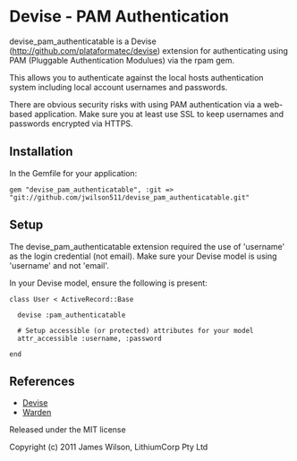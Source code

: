 Devise - PAM Authentication
===========================

devise_pam_authenticatable is a Devise (http://github.com/plataformatec/devise) 
extension for authenticating using PAM (Pluggable Authentication Modulues) 
via the rpam gem. 

This allows you to authenticate against the local hosts authentication
system including local account usernames and passwords.

There are obvious security risks with using PAM authentication via a
web-based application. Make sure you at least use SSL to keep usernames and
passwords encrypted via HTTPS. 

Installation
------------

In the Gemfile for your application:

    gem "devise_pam_authenticatable", :git => "git://github.com/jwilson511/devise_pam_authenticatable.git"

Setup
-----

The devise_pam_authenticatable extension required the use of 'username' as
the login credential (not email). Make sure your Devise model is using
'username' and not 'email'. 

In your Devise model, ensure the following is present:

    class User < ActiveRecord::Base

      devise :pam_authenticatable

      # Setup accessible (or protected) attributes for your model
      attr_accessible :username, :password

    end


References
----------

* [Devise](http://github.com/plataformatec/devise)
* [Warden](http://github.com/hassox/warden)


Released under the MIT license

Copyright (c) 2011 James Wilson, LithiumCorp Pty Ltd
